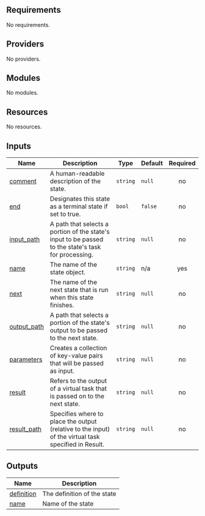 <!-- BEGIN_TF_DOCS -->
## Requirements

No requirements.

## Providers

No providers.

## Modules

No modules.

## Resources

No resources.

## Inputs

| Name | Description | Type | Default | Required |
|------|-------------|------|---------|:--------:|
| <a name="input_comment"></a> [comment](#input\_comment) | A human-readable description of the state. | `string` | `null` | no |
| <a name="input_end"></a> [end](#input\_end) | Designates this state as a terminal state if set to true. | `bool` | `false` | no |
| <a name="input_input_path"></a> [input\_path](#input\_input\_path) | A path that selects a portion of the state's input to be passed to the state's task for processing. | `string` | `null` | no |
| <a name="input_name"></a> [name](#input\_name) | The name of the state object. | `string` | n/a | yes |
| <a name="input_next"></a> [next](#input\_next) | The name of the next state that is run when this state finishes. | `string` | `null` | no |
| <a name="input_output_path"></a> [output\_path](#input\_output\_path) | A path that selects a portion of the state's output to be passed to the next state. | `string` | `null` | no |
| <a name="input_parameters"></a> [parameters](#input\_parameters) | Creates a collection of key-value pairs that will be passed as input. | `string` | `null` | no |
| <a name="input_result"></a> [result](#input\_result) | Refers to the output of a virtual task that is passed on to the next state. | `string` | `null` | no |
| <a name="input_result_path"></a> [result\_path](#input\_result\_path) | Specifies where to place the output (relative to the input) of the virtual task specified in Result. | `string` | `null` | no |

## Outputs

| Name | Description |
|------|-------------|
| <a name="output_definition"></a> [definition](#output\_definition) | The definition of the state |
| <a name="output_name"></a> [name](#output\_name) | Name of the state |
<!-- END_TF_DOCS -->
